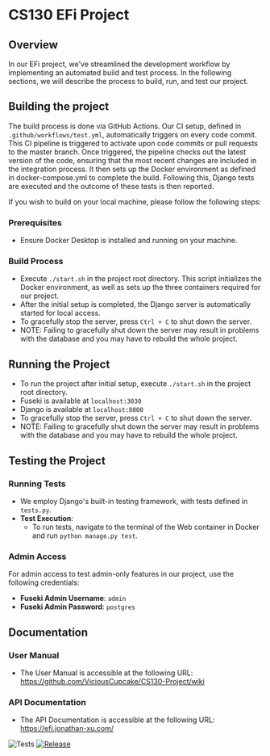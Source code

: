 # CS130 EFi Project

## Overview
In our EFi project, we've streamlined the development workflow by implementing an automated build and test process. In the following sections, we will describe the process to build, run, and test our project.

## Building the project
The build process is done via GitHub Actions. Our CI setup, defined in `.github/workflows/test.yml`, automatically triggers on every code commit. This CI pipeline is triggered to activate upon code commits or pull requests to the master branch. Once triggered, the pipeline checks out the latest version of the code, ensuring that the most recent changes are included in the integration process. It then sets up the Docker environment as defined in docker-compose.yml to complete the build. Following this, Django tests are executed and the outcome of these tests is then reported.

If you wish to build on your local machine, please follow the following steps:
### Prerequisites
- Ensure Docker Desktop is installed and running on your machine.

### Build Process
   - Execute `./start.sh` in the project root directory. This script initializes the Docker environment, as well as sets up the three containers required for our project.
   - After the initial setup is completed, the Django server is automatically started for local access.
   - To gracefully stop the server, press `Ctrl + C` to shut down the server.
   - NOTE: Failing to gracefully shut down the server may result in problems with the database and you may have to rebuild the whole project.

## Running the Project
- To run the project after initial setup, execute `./start.sh` in the project root directory.
- Fuseki is available at `localhost:3030`
- Django is available at `localhost:8000`
- To gracefully stop the server, press `Ctrl + C` to shut down the server.
- NOTE: Failing to gracefully shut down the server may result in problems with the database and you may have to rebuild the whole project. 

## Testing the Project

### Running Tests
- We employ Django's built-in testing framework, with tests defined in `tests.py`.
- **Test Execution**:
  - To run tests, navigate to the terminal of the Web container in Docker and run `python manage.py test`.
### Admin Access
For admin access to test admin-only features in our project, use the following credentials:
- **Fuseki Admin Username**: `admin`
- **Fuseki Admin Password**: `postgres`

## Documentation

### User Manual
- The User Manual is accessible at the following URL:
https://github.com/ViciousCupcake/CS130-Project/wiki
### API Documentation
- The API Documentation is accessible at the following URL:
https://efi.jonathan-xu.com/

![Tests](https://github.com/ViciousCupcake/CS130-Project/actions/workflows/test.yml/badge.svg)  [![Release](https://img.shields.io/github/v/release/ViciousCupcake/CS130-Project?label=release)](https://github.com/ViciousCupcake/CS130-Project/releases/latest)

